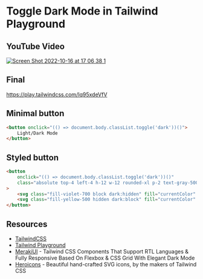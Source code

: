 # Toggle Dark Mode in Tailwind Playground

## YouTube Video

[![Screen Shot 2022-10-16 at 17 06 38 1](https://user-images.githubusercontent.com/58401630/196043156-37f4efff-5120-40fc-8382-d8f3025fb405.png)](https://www.youtube.com/watch?v=bNdb59taq4g)

## Final

https://play.tailwindcss.com/Iq95xdeVfV

## Minimal button

```html
<button onclick="(() => document.body.classList.toggle('dark'))()">
    Light/Dark Mode
</button>
```

## Styled button

```html
<button 
    onclick="(() => document.body.classList.toggle('dark'))()" 
    class="absolute top-4 left-4 h-12 w-12 rounded-xl p-2 text-gray-500 hover:bg-gray-100 dark:hover:bg-gray-700"
>
    <svg class="fill-violet-700 block dark:hidden" fill="currentColor" viewBox="0 0 20 20"><path d="M17.293 13.293A8 8 0 016.707 2.707a8.001 8.001 0 1010.586 10.586z"></path></svg>
    <svg class="fill-yellow-500 hidden dark:block" fill="currentColor" viewBox="0 0 20 20"><path d="M10 2a1 1 0 011 1v1a1 1 0 11-2 0V3a1 1 0 011-1zm4 8a4 4 0 11-8 0 4 4 0 018 0zm-.464 4.95l.707.707a1 1 0 001.414-1.414l-.707-.707a1 1 0 00-1.414 1.414zm2.12-10.607a1 1 0 010 1.414l-.706.707a1 1 0 11-1.414-1.414l.707-.707a1 1 0 011.414 0zM17 11a1 1 0 100-2h-1a1 1 0 100 2h1zm-7 4a1 1 0 011 1v1a1 1 0 11-2 0v-1a1 1 0 011-1zM5.05 6.464A1 1 0 106.465 5.05l-.708-.707a1 1 0 00-1.414 1.414l.707.707zm1.414 8.486l-.707.707a1 1 0 01-1.414-1.414l.707-.707a1 1 0 011.414 1.414zM4 11a1 1 0 100-2H3a1 1 0 000 2h1z" fill-rule="evenodd" clip-rule="evenodd"></path></svg>
</button>
```

## Resources

- [TailwindCSS](https://tailwindcss.com/)
- [Tailwind Playground](https://play.tailwindcss.com/)
- [MerakiUI](https://merakiui.com/) - Tailwind CSS Components That Support RTL
  Languages & Fully Responsive Based On Flexbox & CSS Grid With Elegant Dark
  Mode
- [Heroicons](https://heroicons.com/) - Beautiful hand-crafted SVG icons, by the makers of Tailwind CSS

